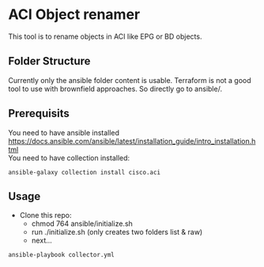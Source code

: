 # ACI Object renamer

This tool is to rename objects in ACI like EPG or BD objects.

## Folder Structure
Currently only the ansible folder content is usable. Terraform is not a good tool to use with brownfield approaches.
So directly go to ansible/.

## Prerequisits
You need to have ansible installed https://docs.ansible.com/ansible/latest/installation_guide/intro_installation.html
<br/>
You need to have collection installed:
```bas
ansible-galaxy collection install cisco.aci
```
## Usage
- Clone this repo:
    - chmod 764 ansible/initialize.sh
    - run ./initialize.sh (only creates two folders list & raw)
    - next...
```bash
ansible-playbook collector.yml
```